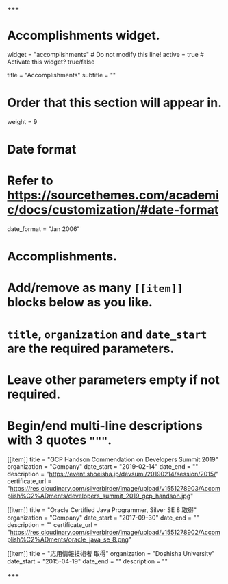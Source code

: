 +++
# Accomplishments widget.
widget = "accomplishments"  # Do not modify this line!
active = true  # Activate this widget? true/false

title = "Accomplish&shy;ments"
subtitle = ""

# Order that this section will appear in.
weight = 9

# Date format
#   Refer to https://sourcethemes.com/academic/docs/customization/#date-format
date_format = "Jan 2006"

# Accomplishments.
#   Add/remove as many `[[item]]` blocks below as you like.
#   `title`, `organization` and `date_start` are the required parameters.
#   Leave other parameters empty if not required.
#   Begin/end multi-line descriptions with 3 quotes `"""`.

[[item]]
  title = "GCP Handson Commendation on Developers Summit 2019"
  organization = "Company"
  date_start = "2019-02-14"
  date_end = ""
  description = "https://event.shoeisha.jp/devsumi/20190214/session/2015/"
  certificate_url = "https://res.cloudinary.com/silverbirder/image/upload/v1551278903/Accomplish%C2%ADments/developers_summit_2019_gcp_handson.jpg"

[[item]]
  title = "Oracle Certified Java Programmer, Silver SE 8 取得"
  organization = "Company"
  date_start = "2017-09-30"
  date_end = ""
  description = ""
  certificate_url = "https://res.cloudinary.com/silverbirder/image/upload/v1551278902/Accomplish%C2%ADments/oracle_java_se_8.png"

[[item]]
  title = "応用情報技術者 取得"
  organization = "Doshisha University"
  date_start = "2015-04-19"
  date_end = ""
  description = ""


+++
